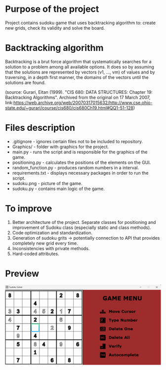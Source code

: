 # Purpose of the project
Project contains sudoku game that uses backtracking algorithm to: create new grids, check its validity and solve the board.

# Backtracking algorithm
Backtracking is a brut force algorithm that systematically searches for a solution to a problem among all available options. It does so by assuming that the solutions are represented by vectors (v1, ..., vm) of values and by traversing, in a depth first manner, the domains of the vectors until the solutions are found.

(source: Gurari, Eitan (1999). "CIS 680: DATA STRUCTURES: Chapter 19: Backtracking Algorithms". Archived from the original on 17 March 2007,
link:https://web.archive.org/web/20070317015632/http://www.cse.ohio-state.edu/~gurari/course/cis680/cis680Ch19.html#QQ1-51-128)

# Files description
- .gitignore - ignores certain files not to be included to repository.
- Graphics/ - folder with graphics for the project.
- main.py - runs the script and is responsible for the graphics of the game.
- positioning.py - calculates the positions of the elements on the GUI.
- random_function.py - produces random numbers in a interval.
- requirements.txt - displays necessary packages in order to run the script.
- sudoku.png - picture of the game.
- sudoku.py - contains main logic of the game.

# To improve
1. Better architecture of the project. Separate classes for positioning and improvement of Sudoku class (especially static and class methods).
2. Code optimization and standardization.
3. Generation of sudoku grits -> potentially connection to API that provides completely new grid every time.
4. Inconsistencies with private methods.
5. Hard-coded attributes.

# Preview
![Sudoku preview](https://github.com/pmkoszalka/Sudoku/blob/main/sudoku.png)
